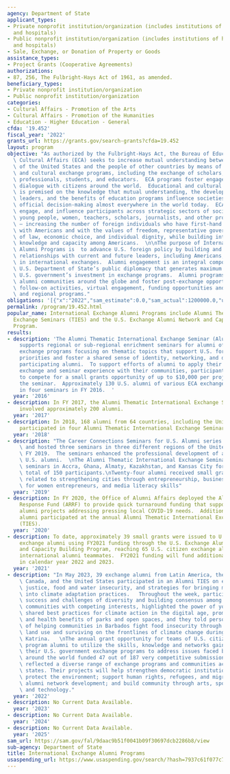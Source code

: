 ```yaml
---
agency: Department of State
applicant_types:
- Private nonprofit institution/organization (includes institutions of higher education
  and hospitals)
- Public nonprofit institution/organization (includes institutions of higher education
  and hospitals)
- Sale, Exchange, or Donation of Property or Goods
assistance_types:
- Project Grants (Cooperative Agreements)
authorizations:
- 87, 256, The Fulbright-Hays Act of 1961, as amended.
beneficiary_types:
- Private nonprofit institution/organization
- Public nonprofit institution/organization
categories:
- Cultural Affairs - Promotion of the Arts
- Cultural Affairs - Promotion of the Humanities
- Education - Higher Education - General
cfda: '19.452'
fiscal_year: '2022'
grants_url: https://grants.gov/search-grants?cfda=19.452
layout: program
objective: "As authorized by the Fulbright-Hays Act, the Bureau of Educational and\
  \ Cultural Affairs (ECA) seeks to increase mutual understanding between the people\
  \ of the United States and the people of other countries by means of educational\
  \ and cultural exchange programs, including the exchange of scholars, researchers,\
  \ professionals, students, and educators.  ECA programs foster engagement and encourage\
  \ dialogue with citizens around the world.  Educational and cultural engagement\
  \ is premised on the knowledge that mutual understanding, the development of future\
  \ leaders, and the benefits of education programs influence societies and affect\
  \ official decision-making almost everywhere in the world today.  ECA programs inform,\
  \ engage, and influence participants across strategic sectors of society – including\
  \ young people, women, teachers, scholars, journalists, and other professionals\
  \ – increasing the number of foreign individuals who have first-hand experience\
  \ with Americans and with the values of freedom, representative government, rule\
  \ of law, economic choice, and individual dignity, while building international\
  \ knowledge and capacity among Americans.  \n\nThe purpose of International Exchange\
  \ Alumni Programs is  to advance U.S. foreign policy by building and maintaining\
  \ relationships with current and future leaders, including Americans, who have participated\
  \ in international exchanges.  Alumni engagement is an integral component of the\
  \ U.S. Department of State’s public diplomacy that generates maximum return on the\
  \ U.S. government’s investment in exchange programs.  Alumni programs aim to unite\
  \ alumni communities around the globe and foster post-exchange opportunities through\
  \ follow-on activities, virtual engagement, funding opportunities and resources,\
  \ and regional programs."
obligations: '[{"x":"2022","sam_estimate":0.0,"sam_actual":1200000.0,"usa_spending_actual":1273515.0},{"x":"2023","sam_estimate":0.0,"sam_actual":1000000.0,"usa_spending_actual":1022090.0},{"x":"2024","sam_estimate":1000000.0,"sam_actual":0.0,"usa_spending_actual":28491.0}]'
permalink: /program/19.452.html
popular_name: International Exchange Alumni Programs include Alumni Thematic International
  Exchange Seminars (TIES) and the U.S. Exchange Alumni Network and Capacity Building
  Program.
results:
- description: 'The Alumni Thematic International Exchange Seminar (Alumni TIES) Program
    supports regional or sub-regional enrichment seminars for alumni of U.S. government-sponsored
    exchange programs focusing on thematic topics that support U.S. foreign policy
    priorities and foster a shared sense of identity, networking, and dialogue among
    participating alumni.  To support efforts of alumni to apply their international
    exchange and seminar experience with their communities, participants are eligible
    to compete for a small grants opportunity of up to $10,000 per project following
    the seminar.  Approximately 130 U.S. alumni of various ECA exchange programs participated
    in four seminars in FY 2016.  '
  year: '2016'
- description: In FY 2017, the Alumni Thematic International Exchange Seminars program
    involved approximately 200 alumni.
  year: '2017'
- description: In 2018, 168 alumni from 64 countries, including the United States,
    participated in four Alumni Thematic International Exchange Seminars.
  year: '2018'
- description: "The Career Connections Seminars for U.S. Alumni series was launched\
    \ and hosted three seminars in three different regions of the United States during\
    \ FY 2019.  The seminars enhanced the professional development of a total of 220\
    \ U.S. alumni.  \nThe Alumni Thematic International Exchange Seminars (TIES) hosted\
    \ seminars in Accra, Ghana, Almaty, Kazakhstan, and Kansas City for an approximate\
    \ total of 150 participants.\nTwenty-four alumni received small grants for projects\
    \ related to strengthening cities through entrepreneurship, business and trade\
    \ for women entrepreneurs, and media literacy skills"
  year: '2019'
- description: In FY 2020, the Office of Alumni Affairs deployed the Alumni Rapid
    Response Fund (ARRF) to provide quick turnaround funding that supported 37 U.S.
    alumni projects addressing pressing local COVID-19 needs.  Additionally, 39 U.S.
    alumni participated at the annual Alumni Thematic International Exchange Seminar
    (TIES).
  year: '2020'
- description: To date, approximately 39 small grants were issued to U.S. citizen
    exchange alumni using FY2021 funding through the U.S. Exchange Alumni Network
    and Capacity Building Program, reaching 65 U.S. citizen exchange alumni and 33
    international alumni teammates.  FY2021 funding will fund additional small grants
    in calendar year 2022 and 2023.
  year: '2021'
- description: "In May 2023, 39 exchange alumni from Latin America, the Caribbean,\
    \ Canada, and the United States participated in an Alumni TIES on environmental\
    \ justice, food and water insecurity, and strategies for bringing minority voices\
    \ into climate adaptation practices.   Throughout the week, participants shared\
    \ success and challenges of diversity and building consensus among indigenous\
    \ communities with competing interests, highlighted the power of youth engagement,\
    \ shared best practices for climate action in the digital age, promoted environmental\
    \ and health benefits of parks and open spaces, and they told personal stories\
    \ of helping communities in Barbados fight food insecurity through sustainable\
    \ land use and surviving on the frontlines of climate change during hurricane\
    \ Katrina.   \nThe annual grant opportunity for teams of U.S. citizen exchange\
    \ program alumni to utilize the skills, knowledge and networks gained through\
    \ their U.S. government exchange programs to address issues faced by communities\
    \ around the world funded 47 out of 187 very competitive submissions. The teams\
    \ reflected a diverse range of exchange programs and communities across 24 U.S.\
    \ states. Their projects will help strengthen democratic institutions; fight disinformation;\
    \ protect the environment; support human rights, refugees, and migrants; foster\
    \ alumni network development; and build community through arts, sports, language,\
    \ and technology."
  year: '2022'
- description: No Current Data Available.
  year: '2023'
- description: No Current Data Available.
  year: '2024'
- description: No Current Data Available.
  year: '2025'
sam_url: https://sam.gov/fal/9daac9b51f0041b09f30697dcb2286b8/view
sub-agency: Department of State
title: International Exchange Alumni Programs
usaspending_url: https://www.usaspending.gov/search/?hash=7937c61f077c7e9650f5cd7df91d5c2a
---
```

